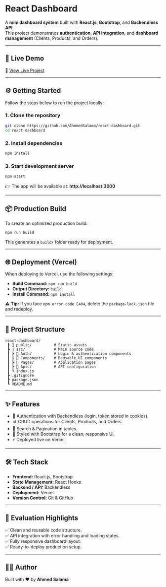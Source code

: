 # React Dashboard

A **mini dashboard system** built with **React.js**, **Bootstrap**, and **Backendless API**.  
This project demonstrates **authentication**, **API integration**, and **dashboard management** (Clients, Products, and Orders).

---

## 🚀 Live Demo
🔗 [View Live Project](https://react-dashboard-p9at.vercel.app/)

---

## ⚙️ Getting Started

Follow the steps below to run the project locally:

### 1. Clone the repository
```bash
git clone https://github.com/AhmmedSalama/react-dashboard.git
cd react-dashboard
```

### 2. Install dependencies
```bash
npm install
```

### 3. Start development server
```bash
npm start
```
👉 The app will be available at: **http://localhost:3000**

---

## 📦 Production Build
To create an optimized production build:

```bash
npm run build
```

This generates a `build/` folder ready for deployment.

---

## 🌐 Deployment (Vercel)
When deploying to Vercel, use the following settings:

- **Build Command:** `npm run build`  
- **Output Directory:** `build`  
- **Install Command:** `npm install`  

⚠️ **Tip:** If you face `npm error code E404`, delete the `package-lock.json` file and redeploy.

---

## 📂 Project Structure
```
react-dashboard/
 ┣ 📂 public/          # Static assets
 ┣ 📂 src/             # Main source code
 ┃ ┣ 📂 Auth/          # Login & authentication components
 ┃ ┣ 📂 Components/    # Reusable UI components
 ┃ ┣ 📂 Pages/         # Application pages
 ┃ ┣ 📂 Apis/          # API configuration
 ┃ ┗ index.js
 ┣ .gitignore
 ┣ package.json
 ┗ README.md
```

---

## ✨ Features
- 🔐 Authentication with Backendless (login, token stored in cookies).  
- 📊 CRUD operations for Clients, Products, and Orders.  
- 🔎 Search & Pagination in tables.  
- 🎨 Styled with Bootstrap for a clean, responsive UI.  
- ⚡ Deployed live on Vercel.  

---

## 🛠️ Tech Stack
- **Frontend:** React.js, Bootstrap  
- **State Management:** React Hooks  
- **Backend / API:** Backendless  
- **Deployment:** Vercel  
- **Version Control:** Git & GitHub  

---

## 📌 Evaluation Highlights
✅ Clean and reusable code structure.  
✅ API integration with error handling and loading states.  
✅ Fully responsive dashboard layout.  
✅ Ready-to-deploy production setup.  

---

## 👨‍💻 Author
Built with ❤️ by **Ahmed Salama**
